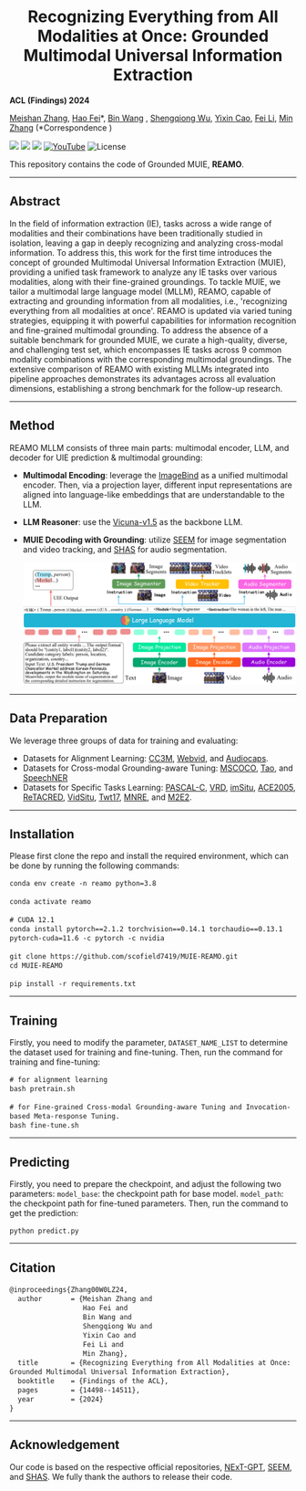 <h1 align="center">
Recognizing Everything from All Modalities at Once: Grounded Multimodal Universal Information Extraction
</h1>

**ACL (Findings) 2024**

[Meishan Zhang](https://zhangmeishan.github.io/), [Hao Fei](http://haofei.vip/)*, [Bin Wang]()
, [Shengqiong Wu](https://chocowu.github.io/), [Yixin Cao](https://sites.google.com/view/yixin-homepage), [Fei Li](https://scholar.google.com/citations?user=AoMmysMAAAAJ&hl=zh-CN), [Min Zhang](https://zhangmin-nlp-ai.github.io/)
(*Correspondence )

<a href='https://haofei.vip/MUIE/'><img src='https://img.shields.io/badge/Project-Page-Green'></a>
<a href='https://arxiv.org/pdf/2406.03701'><img src='https://img.shields.io/badge/Paper-PDF-orange'></a> 
<a href='https://haofei.vip/MUIE/#leaderboard'><img src='https://img.shields.io/badge/Leaderboard-Rank-red'></a>
[![YouTube](https://badges.aleen42.com/src/youtube.svg)](https://youtu.be/mg9ItO6s9V4)
![License](https://img.shields.io/badge/License-BSD-blue.svg)


This repository contains the code of Grounded MUIE, **REAMO**.

----------


## Abstract

In the field of information extraction (IE), tasks across a wide range of modalities and their combinations have been traditionally studied in isolation, leaving a gap in deeply recognizing and analyzing cross-modal information. To address this, this work for the first time introduces the concept of grounded Multimodal Universal Information Extraction (MUIE), providing a unified task framework to analyze any IE tasks over various modalities, along with their fine-grained groundings. To tackle MUIE, we tailor a multimodal large language model (MLLM), REAMO, capable of extracting and grounding information from all modalities, i.e., 'recognizing everything from all modalities at once'. REAMO is updated via varied tuning strategies, equipping it with powerful capabilities for information recognition and fine-grained multimodal grounding. To address the absence of a suitable benchmark for grounded MUIE, we curate a high-quality, diverse, and challenging test set, which encompasses IE tasks across 9 common modality combinations with the corresponding multimodal groundings. The extensive comparison of REAMO with existing MLLMs integrated into pipeline approaches demonstrates its advantages across all evaluation dimensions, establishing a strong benchmark for the follow-up research. 

----------

## Method

REAMO MLLM consists of three main parts: multimodal encoder, LLM, and decoder for UIE prediction & multimodal grounding:

- **Multimodal Encoding**: leverage the [ImageBind](https://github.com/facebookresearch/ImageBind) as a unified multimodal encoder. Then, via a projection layer, different input representations are aligned into language-like embeddings that are understandable to the LLM.

- **LLM Reasoner**: use the [Vicuna-v1.5](https://huggingface.co/lmsys/vicuna-7b-v1.5) as the backbone LLM.

- **MUIE Decoding with Grounding**: utilize [SEEM](https://github.com/UX-Decoder/Segment-Everything-Everywhere-All-At-Once) for image segmentation and video tracking, and [SHAS](https://github.com/mt-upc/SHAS/) for audio segmentation.
  
  ![framework](./assets/framework.png)

----------

## Data Preparation

We leverage three groups of data for training and evaluating:

- Datasets for Alignment Learning: [CC3M](), [Webvid](), and [Audiocaps]().
- Datasets for Cross-modal Grounding-aware Tuning: [MSCOCO](), [Tao](), and [SpeechNER]()
- Datasets for Specific Tasks Learning: [PASCAL-C](https://github.com/bethgelab/robust-detection-benchmark), [VRD](https://cs.stanford.edu/people/ranjaykrishna/vrd/), [imSitu](http://imsitu.org/), [ACE2005](http://projects.ldc.upenn.edu/ace/), [ReTACRED](https://github.com/gstoica27/Re-TACRED), [VidSitu](https://vidsitu.org/), [Twt17](https://github.com/jefferyYu/UMT), [MNRE](https://github.com/thecharm/MNRE), and [M2E2](https://github.com/limanling/m2e2).

----------

## Installation

Please first clone the repo and install the required environment, which can be done by running the following commands:

```
conda env create -n reamo python=3.8

conda activate reamo

# CUDA 12.1
conda install pytorch==2.1.2 torchvision==0.14.1 torchaudio==0.13.1 pytorch-cuda=11.6 -c pytorch -c nvidia

git clone https://github.com/scofield7419/MUIE-REAMO.git
cd MUIE-REAMO

pip install -r requirements.txt
```

----------

## Training

Firstly, you need to modify the parameter, `DATASET_NAME_LIST` to determine the dataset used for training and fine-tuning.
Then, run the command for training and fine-tuning:

```
# for alignment learning
bash pretrain.sh

# for Fine-grained Cross-modal Grounding-aware Tuning and Invocation-based Meta-response Tuning.
bash fine-tune.sh
```

----------

## Predicting

Firstly, you need to prepare the checkpoint, and adjust the following two parameters:
`model_base`: the checkpoint path for base model. 
`model_path`: the checkpoint path for fine-tuned parameters.
Then, run the command to get the prediction:

```
python predict.py
```

----------

## Citation

```
@inproceedings{Zhang00W0LZ24,  
  author       = {Meishan Zhang and  
                  Hao Fei and  
                  Bin Wang and  
                  Shengqiong Wu and  
                  Yixin Cao and  
                  Fei Li and  
                  Min Zhang},  
  title        = {Recognizing Everything from All Modalities at Once: Grounded Multimodal Universal Information Extraction},  
  booktitle    = {Findings of the ACL},  
  pages        = {14498--14511},  
  year         = {2024}  
}  
```

----------

## Acknowledgement

Our code is based on the respective official repositories, [NExT-GPT](next-gpt.github.io), [SEEM](https://github.com/UX-Decoder/Segment-Everything-Everywhere-All-At-Once), and [SHAS](https://github.com/mt-upc/SHAS/). We fully thank the authors to release their code.
